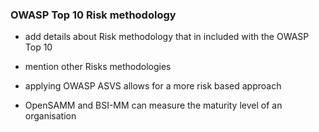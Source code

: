 ### OWASP Top 10 Risk methodology

- add details about Risk methodology that in included with the OWASP Top 10
- mention other Risks methodologies

- applying OWASP ASVS allows for a more risk based approach
- OpenSAMM and BSI-MM can measure the maturity level of an organisation
